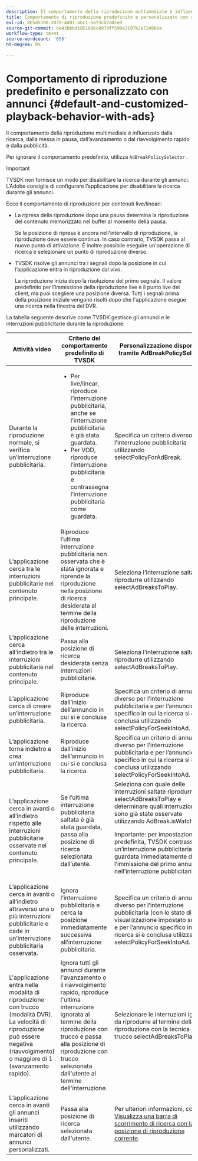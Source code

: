 ```yaml
---
description: Il comportamento della riproduzione multimediale è influenzato dalla ricerca, dalla messa in pausa, dall’avanzamento o dal riavvolgimento rapido e dalla pubblicità.
title: Comportamento di riproduzione predefinito e personalizzato con annunci
exl-id: 865d5390-2d79-4d01-a6c1-5673cd7a0ced
source-git-commit: be43bbbd1051886c8979ff590a3197b2a7249b6a
workflow-type: tm+mt
source-wordcount: '656'
ht-degree: 0%

---
```


# Comportamento di riproduzione predefinito e personalizzato con annunci {#default-and-customized-playback-behavior-with-ads}

Il comportamento della riproduzione multimediale è influenzato dalla ricerca, dalla messa in pausa, dall’avanzamento o dal riavvolgimento rapido e dalla pubblicità.

Per ignorare il comportamento predefinito, utilizza `AdBreakPolicySelector` .

>[!IMPORTANT]
>
>TVSDK non fornisce un modo per disabilitare la ricerca durante gli annunci. L’Adobe consiglia di configurare l’applicazione per disabilitare la ricerca durante gli annunci.

Ecco il comportamento di riproduzione per contenuti live/lineari:

* La ripresa della riproduzione dopo una pausa determina la riproduzione del contenuto memorizzato nel buffer al momento della pausa.

   Se la posizione di ripresa è ancora nell&#39;intervallo di riproduzione, la riproduzione deve essere continua. In caso contrario, TVSDK passa al nuovo punto di attivazione. È inoltre possibile eseguire un&#39;operazione di ricerca e selezionare un punto di riproduzione diverso.
* TVSDK risolve gli annunci tra i segnali dopo la posizione in cui l’applicazione entra in riproduzione dal vivo.

   La riproduzione inizia dopo la risoluzione del primo segnale. Il valore predefinito per l’immissione della riproduzione live è il punto live del client, ma puoi scegliere una posizione diversa. Tutti i segnali prima della posizione iniziale vengono risolti dopo che l&#39;applicazione esegue una ricerca nella finestra del DVR.

La tabella seguente descrive come TVSDK gestisce gli annunci e le interruzioni pubblicitarie durante la riproduzione:

<table id="table_466538B1C2A646B89EB4F9AA111203BE"> 
 <thead> 
  <tr> 
   <th colname="col1" class="entry"> <b>Attività video</b> </th> 
   <th colname="col2" class="entry"> <b>Criterio del comportamento predefinito di TVSDK</b> </th> 
   <th colname="col3" class="entry"><b>Personalizzazione disponibile tramite <span class="codeph"> AdBreakPolicySelector</b></span> </th> 
  </tr>
 </thead>
 <tbody> 
  <tr> 
   <td colname="col1"> Durante la riproduzione normale, si verifica un’interruzione pubblicitaria. </td> 
   <td colname="col2"> 
    <ul id="ul_10D2638676EA4ADDA718E61BD4FDC1D2"> 
     <li id="li_D5CC30F063934C738971E2E8AF00C137"> Per live/linear, riproduce l’interruzione pubblicitaria, anche se l’interruzione pubblicitaria è già stata guardata. </li> 
     <li id="li_D962C0938DA74186AE99D117E5A74E38">Per VOD, riproduce l’interruzione pubblicitaria e contrassegna l’interruzione pubblicitaria come guardata. </li> 
    </ul> </td> 
   <td colname="col3">Specifica un criterio diverso per l’interruzione pubblicitaria utilizzando <span class="codeph"> selectPolicyForAdBreak</span>. </td> 
  </tr> 
  <tr> 
   <td colname="col1"> L’applicazione cerca tra le interruzioni pubblicitarie nel contenuto principale. </td> 
   <td colname="col2"> Riproduce l’ultima interruzione pubblicitaria non osservata che è stata ignorata e riprende la riproduzione nella posizione di ricerca desiderata al termine della riproduzione delle interruzioni. </td> 
   <td colname="col3">Seleziona l’interruzione saltata da riprodurre utilizzando <span class="codeph"> selectAdBreaksToPlay</span>. </td> 
  </tr> 
  <tr> 
   <td colname="col1"> L’applicazione cerca all’indietro tra le interruzioni pubblicitarie nel contenuto principale. </td> 
   <td colname="col2"> Passa alla posizione di ricerca desiderata senza interruzioni pubblicitarie. </td> 
   <td colname="col3">Seleziona l’interruzione saltata da riprodurre utilizzando <span class="codeph"> selectAdBreaksToPlay</span>.                      </td> 
  </tr> 
  <tr> 
   <td colname="col1"> L’applicazione cerca di creare un’interruzione pubblicitaria. </td> 
   <td colname="col2"> Riproduce dall’inizio dell’annuncio in cui si è conclusa la ricerca. </td> 
   <td colname="col3">Specifica un criterio di annuncio diverso per l’interruzione pubblicitaria e per l’annuncio specifico in cui la ricerca si è conclusa utilizzando <span class="codeph"> selectPolicyForSeekIntoAd</span>. </td> 
  </tr> 
  <tr> 
   <td colname="col1"> L’applicazione torna indietro e crea un’interruzione pubblicitaria. </td> 
   <td colname="col2"> Riproduce dall’inizio dell’annuncio in cui si è conclusa la ricerca. </td> 
   <td colname="col3">Specifica un criterio di annuncio diverso per l’interruzione pubblicitaria e per l’annuncio specifico in cui la ricerca si è conclusa utilizzando <span class="codeph"> selectPolicyForSeekIntoAd</span>. </td> 
  </tr> 
  <tr> 
   <td colname="col1"> L’applicazione cerca in avanti o all’indietro rispetto alle interruzioni pubblicitarie osservate nel contenuto principale. </td> 
   <td colname="col2"> Se l’ultima interruzione pubblicitaria saltata è già stata guardata, passa alla posizione di ricerca selezionata dall’utente. </td> 
   <td colname="col3">Seleziona con quale delle interruzioni saltate riprodurre <span class="codeph"> selectAdBreaksToPlay</span> e determinare quali interruzioni sono già state osservate utilizzando <span class="codeph"> AdBreak.isWatched</span> . <p>Importante: per impostazione predefinita, TVSDK contrassegna un’interruzione pubblicitaria come guardata immediatamente dopo l’immissione del primo annuncio nell’interruzione pubblicitaria. </p> </td> 
  </tr> 
  <tr> 
   <td colname="col1"> L’applicazione cerca in avanti o all’indietro attraverso una o più interruzioni pubblicitarie e cade in un’interruzione pubblicitaria osservata. </td> 
   <td colname="col2"> Ignora l’interruzione pubblicitaria e cerca la posizione immediatamente successiva all’interruzione pubblicitaria. </td> 
   <td colname="col3">Specifica un criterio di annuncio diverso per l’interruzione pubblicitaria (con lo stato di visualizzazione impostato su true) e per l’annuncio specifico in cui la ricerca si è conclusa utilizzando <span class="codeph"> selectPolicyForSeekIntoAd</span>. </td> 
  </tr> 
  <tr> 
   <td colname="col1"> L'applicazione entra nella modalità di riproduzione con trucco (modalità DVR). La velocità di riproduzione può essere negativa (riavvolgimento) o maggiore di 1 (avanzamento rapido). </td> 
   <td colname="col2"> Ignora tutti gli annunci durante l'avanzamento o il riavvolgimento rapido, riproduce l'ultima interruzione ignorata al termine della riproduzione con trucco e passa alla posizione di riproduzione con trucco selezionata dall'utente al termine dell'interruzione. </td> 
   <td colname="col3">Selezionare le interruzioni ignorate da riprodurre al termine della riproduzione con la tecnica del trucco <span class="codeph"> selectAdBreaksToPlay</span>. </td> 
  </tr> 
  <tr> 
   <td colname="col1"> L’applicazione cerca in avanti gli annunci inseriti utilizzando marcatori di annunci personalizzati. </td> 
   <td colname="col2"> Passa alla posizione di ricerca selezionata dall'utente. </td> 
   <td colname="col3">Per ulteriori informazioni, consulta <a href="../../../tvsdk-3x-android-prog/android-3x-content-playback-options-android2/ui-configure/android-3x-ui-seek-scrub-bar-display.md" format="dita" scope="local"> Visualizza una barra di scorrimento di ricerca con la posizione di riproduzione corrente</a>. </td> 
  </tr> 
 </tbody> 
</table>
